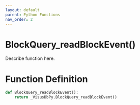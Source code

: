 ```yaml
---
layout: default
parent: Python Functions
nav_order: 2
---
```


# BlockQuery_readBlockEvent()

Describe function here.

# Function Definition

```python
def BlockQuery_readBlockEvent():
    return _VisusDbPy.BlockQuery_readBlockEvent()
```